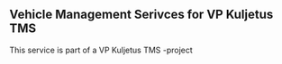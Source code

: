 ## Vehicle Management Serivces for VP Kuljetus TMS
This service is part of a VP Kuljetus TMS -project
